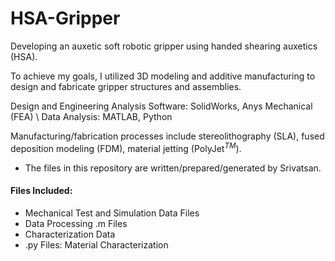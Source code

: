 # HSA-Gripper

Developing an auxetic soft robotic gripper using handed shearing auxetics (HSA).

To achieve my goals, I utilized 3D modeling and additive manufacturing to design and fabricate gripper structures and assemblies.

Design and Engineering Analysis Software: SolidWorks, Anys Mechanical (FEA) \\
Data Analysis: MATLAB, Python

Manufacturing/fabrication processes include stereolithography (SLA), fused deposition modeling (FDM), material jetting (PolyJet$^{TM}$).

- The files in this repository are written/prepared/generated by Srivatsan.

#### Files Included:
- Mechanical Test and Simulation Data Files
- Data Processing .m Files
- Characterization Data
- .py Files: Material Characterization